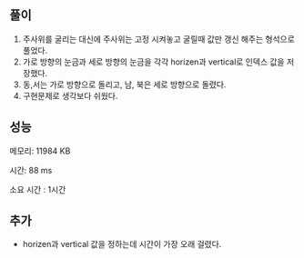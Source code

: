 ## 풀이
1. 주사위를 굴리는 대신에 주사위는 고정 시켜놓고 굴릴때 값만 갱신 해주는 형석으로 풀었다.
2. 가로 방향의 눈금과 세로 방향의 눈금을 각각 horizen과 vertical로 인덱스 값을 저장했다.
3. 동,서는 가로 방향으로 돌리고, 남, 북은 세로 방향으로 돌렸다.
4. 구현문제로 생각보다 쉬웠다.

## 성능
메모리: 11984 KB

시간: 88 ms

소요 시간 : 1시간

## 추가
- horizen과 vertical 값을 정하는데 시간이 가장 오래 걸렸다.
